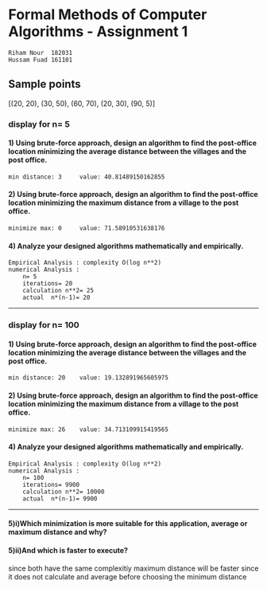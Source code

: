 # Formal Methods of Computer Algorithms - Assignment 1
	Riham Nour  182031
	Hussam Fuad 161101
## Sample points
[(20, 20), (30, 50), (60, 70), (20, 30), (90, 5)]
### display for n= 5
#### 1) Using brute-force approach, design an algorithm to find the post-office location minimizing the average distance between the villages and the post office.
	min distance: 3 	value: 40.81489150162855

#### 2) Using brute-force approach, design an algorithm to find the post-office location minimizing the maximum distance from a village to the post office.
	minimize max: 0 	value: 71.58910531638176

#### 4) Analyze your designed algorithms mathematically and empirically.
	Empirical Analysis : complexity O(log n**2)
	numerical Analysis : 
		n= 5
		iterations= 20
		calculation n**2= 25
		actual  n*(n-1)= 20

-------------------
### display for n= 100
#### 1) Using brute-force approach, design an algorithm to find the post-office location minimizing the average distance between the villages and the post office.
	min distance: 20 	value: 19.132891965605975

#### 2) Using brute-force approach, design an algorithm to find the post-office location minimizing the maximum distance from a village to the post office.
	minimize max: 26 	value: 34.713109915419565

#### 4) Analyze your designed algorithms mathematically and empirically.
	Empirical Analysis : complexity O(log n**2)
	numerical Analysis : 
		n= 100
		iterations= 9900
		calculation n**2= 10000
		actual  n*(n-1)= 9900

-------------------
#### 5)i)Which minimization is more suitable for this application, average or maximum distance and why? 

#### 5)ii)And which is faster to execute?
since both have the same complexitiy maximum distance will be faster since it does not calculate and average before choosing the minimum distance
